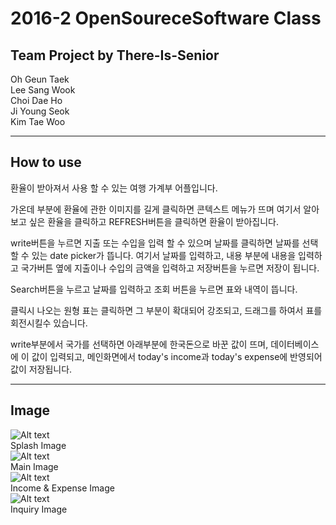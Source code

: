 # 2016-2 OpenSoureceSoftware Class

## Team Project by There-Is-Senior

Oh Geun Taek  
Lee Sang Wook  
Choi Dae Ho  
Ji Young Seok  
Kim Tae Woo  

--------------------------------


## How to use

환율이 받아져서 사용 할 수 있는 여행 가계부 어플입니다.

가온데 부분에 환율에 관한 이미지를 길게 클릭하면 콘텍스트 메뉴가 뜨며
여기서 알아보고 싶은 환율을 클릭하고 REFRESH버튼을 클릭하면 환율이 받아집니다.

write버튼을 누르면 지출 또는 수입을 입력 할 수 있으며 날짜를 클릭하면 날짜를 선택 할 수 있는 date picker가 뜹니다. 여기서 날짜를 입력하고, 내용 부분에 내용을 입력하고 국가버튼 옆에 지출이나 수입의 금액을 입력하고 저장버튼을 누르면 저장이 됩니다.

Search버튼을 누르고 날짜를 입력하고 조회 버튼을 누르면 표와 내역이 뜹니다.

클릭시 나오는 원형 표는 클릭하면 그 부분이 확대되어 강조되고, 드래그를 하여서 표를 회전시킬수 있습니다.

write부분에서 국가를 선택하면 아래부분에 한국돈으로 바꾼 값이 뜨며, 데이터베이스에 이 값이 입력되고, 메인화면에서 today's income과 today's expense에 반영되어 값이 저장됩니다.

---

## Image
![Alt text](https://github.com/GeunTeakOh/TravelMoneyDiary/tree/master/res/readme1.jpg)  
Splash Image  
![Alt text](https://github.com/GeunTeakOh/TravelMoneyDiary/tree/master/res/readme2.jpg)  
Main Image  
![Alt text](https://github.com/GeunTeakOh/TravelMoneyDiary/tree/master/res/readme3.jpg)  
Income & Expense Image  
![Alt text](https://github.com/GeunTeakOh/TravelMoneyDiary/tree/master/res/readme4.jpg)  
Inquiry Image  
